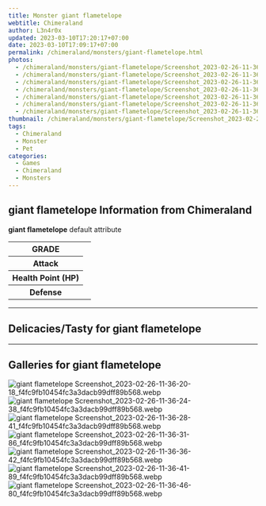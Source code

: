 ```yaml
---
title: Monster giant flametelope
webtitle: Chimeraland
author: L3n4r0x
updated: 2023-03-10T17:20:17+07:00
date: 2023-03-10T17:09:17+07:00
permalink: /chimeraland/monsters/giant-flametelope.html
photos:
  - /chimeraland/monsters/giant-flametelope/Screenshot_2023-02-26-11-36-20-18_f4fc9fb10454fc3a3dacb99dff89b568.webp
  - /chimeraland/monsters/giant-flametelope/Screenshot_2023-02-26-11-36-24-38_f4fc9fb10454fc3a3dacb99dff89b568.webp
  - /chimeraland/monsters/giant-flametelope/Screenshot_2023-02-26-11-36-28-41_f4fc9fb10454fc3a3dacb99dff89b568.webp
  - /chimeraland/monsters/giant-flametelope/Screenshot_2023-02-26-11-36-31-86_f4fc9fb10454fc3a3dacb99dff89b568.webp
  - /chimeraland/monsters/giant-flametelope/Screenshot_2023-02-26-11-36-36-42_f4fc9fb10454fc3a3dacb99dff89b568.webp
  - /chimeraland/monsters/giant-flametelope/Screenshot_2023-02-26-11-36-41-89_f4fc9fb10454fc3a3dacb99dff89b568.webp
  - /chimeraland/monsters/giant-flametelope/Screenshot_2023-02-26-11-36-46-80_f4fc9fb10454fc3a3dacb99dff89b568.webp
thumbnail: /chimeraland/monsters/giant-flametelope/Screenshot_2023-02-26-11-36-20-18_f4fc9fb10454fc3a3dacb99dff89b568.webp
tags:
  - Chimeraland
  - Monster
  - Pet
categories:
  - Games
  - Chimeraland
  - Monsters
---
```


<section id="bootstrap-wrapper"><link rel="stylesheet" href="https://cdn.statically.io/gh/dimaslanjaka/Web-Manajemen/40ac3225/css/bootstrap-4.5-wrapper.css"/><h2>giant flametelope Information from Chimeraland</h2><p><b>giant flametelope</b> default attribute <table><tr><th>GRADE</th><td></td></tr><tr><th>Attack</th><td></td></tr><tr><th>Health Point (HP)</th><td></td></tr><tr><th>Defense</th><td></td></tr></table></p><hr/><h2>Delicacies/Tasty for giant flametelope</h2><hr/><div id="gallery"><h2>Galleries for giant flametelope</h2><div class="row"><div class="col-lg-6 col-12"><img src="/chimeraland/monsters/giant-flametelope/Screenshot_2023-02-26-11-36-20-18_f4fc9fb10454fc3a3dacb99dff89b568.webp" alt="giant flametelope Screenshot_2023-02-26-11-36-20-18_f4fc9fb10454fc3a3dacb99dff89b568.webp"/></div><div class="col-lg-6 col-12"><img src="/chimeraland/monsters/giant-flametelope/Screenshot_2023-02-26-11-36-24-38_f4fc9fb10454fc3a3dacb99dff89b568.webp" alt="giant flametelope Screenshot_2023-02-26-11-36-24-38_f4fc9fb10454fc3a3dacb99dff89b568.webp"/></div><div class="col-lg-6 col-12"><img src="/chimeraland/monsters/giant-flametelope/Screenshot_2023-02-26-11-36-28-41_f4fc9fb10454fc3a3dacb99dff89b568.webp" alt="giant flametelope Screenshot_2023-02-26-11-36-28-41_f4fc9fb10454fc3a3dacb99dff89b568.webp"/></div><div class="col-lg-6 col-12"><img src="/chimeraland/monsters/giant-flametelope/Screenshot_2023-02-26-11-36-31-86_f4fc9fb10454fc3a3dacb99dff89b568.webp" alt="giant flametelope Screenshot_2023-02-26-11-36-31-86_f4fc9fb10454fc3a3dacb99dff89b568.webp"/></div><div class="col-lg-6 col-12"><img src="/chimeraland/monsters/giant-flametelope/Screenshot_2023-02-26-11-36-36-42_f4fc9fb10454fc3a3dacb99dff89b568.webp" alt="giant flametelope Screenshot_2023-02-26-11-36-36-42_f4fc9fb10454fc3a3dacb99dff89b568.webp"/></div><div class="col-lg-6 col-12"><img src="/chimeraland/monsters/giant-flametelope/Screenshot_2023-02-26-11-36-41-89_f4fc9fb10454fc3a3dacb99dff89b568.webp" alt="giant flametelope Screenshot_2023-02-26-11-36-41-89_f4fc9fb10454fc3a3dacb99dff89b568.webp"/></div><div class="col-lg-6 col-12"><img src="/chimeraland/monsters/giant-flametelope/Screenshot_2023-02-26-11-36-46-80_f4fc9fb10454fc3a3dacb99dff89b568.webp" alt="giant flametelope Screenshot_2023-02-26-11-36-46-80_f4fc9fb10454fc3a3dacb99dff89b568.webp"/></div></div></div></section>